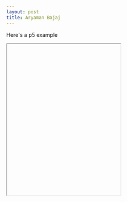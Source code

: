 ```yaml
---
layout: post
title: Aryaman Bajaj
---
```


Here's a p5 example

<iframe data-src='/p5/first' style='height: 400px'></iframe>
